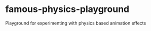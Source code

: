 famous-physics-playground
=========================

Playground for experimenting with physics based animation effects
